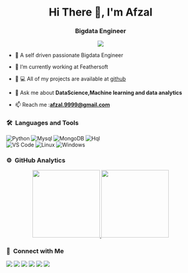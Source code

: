 
<h1 align="center">Hi There 👋, I'm Afzal</h1>
<h3 align="center">Bigdata Engineer</h3>
	
<p align="center">
  <img src="https://komarev.com/ghpvc/?username=Afzalazeez&color=green&style=flat">
</p>

- 🌱 A self driven passionate Bigdata Engineer

- 🏢 I’m currently working at Feathersoft

- 👩 💻 All of my projects are available at [github](https://github.com/afzalka?tab=repositories)
 
- 💬 Ask me about **DataScience,Machine learning and data analytics**

- 📫 Reach me :**afzal.9999@gmail.com**



### 🛠 &nbsp;Languages and Tools

![Python](http://img.shields.io/badge/-Python-3776AB?style=for-the-badge&logo=python&logoColor=ffffff)
![Mysql](https://img.shields.io/badge/-Mysql-f8fbfd?style=for-the-badge&logo=mysql&logoColor=2080f8)
![MongoDB](https://img.shields.io/badge/MongoDB-4EA94B?style=for-the-badge&logo=mongodb&logoColor=white)
![Hql](https://img.shields.io/badge/-Hql-f8fbfd?style=for-the-badge&logo=hql&logoColor=2080f8)
<br>
![VS Code](http://img.shields.io/badge/-VS%20Code-007ACC?style=for-the-badge&logo=visual-studio-code&logoColor=ffffff)
![Linux](http://img.shields.io/badge/-Linux-0078D6?style=for-the-badge&logo=linux&logoColor=ffffff)
![Windows](https://img.shields.io/badge/-Windows-0078D6?style=for-the-badge&logo=windows&logoColor=ffffff)
<br/>

### ⚙️ &nbsp;GitHub Analytics

<p align="center">
<a href="https://github.com/afzalka">
  <img height="180em" src="https://github-readme-stats-eight-theta.vercel.app/api?username=afzalazeez&show_icons=true&theme=algolia&include_all_commits=true&count_private=true"/>
  <img height="180em" src="https://github-readme-stats-eight-theta.vercel.app/api/top-langs/?username=afzalazeez&layout=compact&langs_count=8&theme=algolia"/>
</a>
</p>

###  🤝 &nbsp;Connect with Me

<p>
<a href=""><img src="https://img.shields.io/badge/--000000?style=flat&logo=Github&logoColor=white"/></a> 
<a href=""><img src="https://img.shields.io/badge/--0077B5?style=flat&logo=Linkedin&logoColor=white"/></a>
<a href="mailto:afzal.9999@gmail.com"><img src="https://img.shields.io/badge/--D14836?style=flat&logo=Gmail&logoColor=white"/></a>
<a href=""><img src="https://img.shields.io/badge/--1877F2?style=flat&logo=Twitter&logoColor=white"/></a>
<a href=""><img src="https://img.shields.io/badge/--fb3958?style=flat&logo=Instagram&logoColor=white"/></a>
<a href=""><img src="https://img.shields.io/badge/--3b5998?style=flat&logo=FAcebook&logoColor=white"/></a>

</p>
<!-- <p align="center"><img align="center" src="https://github-readme-streak-stats.herokuapp.com/?user=afzalazeez&" alt="Afzal" /></p> -->
